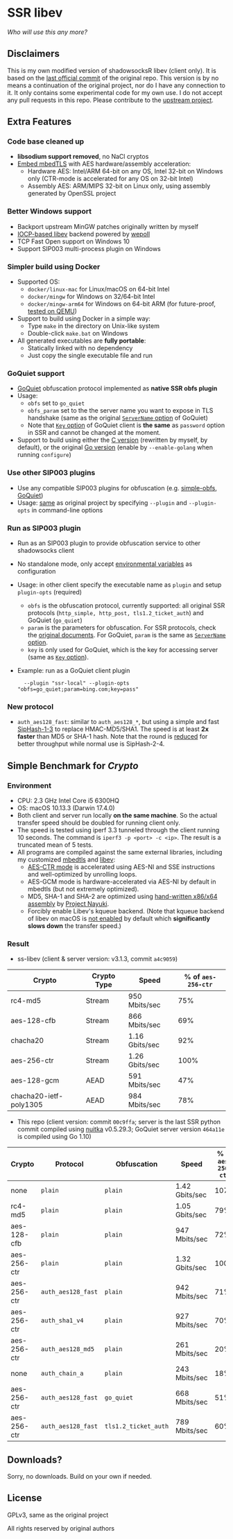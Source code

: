 # SSR libev

_Who will use this any more?_

## Disclaimers

This is my own modified version of shadowsocksR libev (client only). It is based on the [last official commit][last commit] of the original repo. This version is by no means a continuation of the original project, nor do I have any connection to it. It only contains some experimental code for my own use. I do not accept any pull requests in this repo. Please contribute to the [upstream project][upstream].

## Extra Features

### Code base cleaned up

* __libsodium support removed__, no NaCl cryptos
* [Embed mbedTLS][mbedtls] with AES hardware/assembly acceleration:
  * Hardware AES: Intel/ARM 64-bit on any OS, Intel 32-bit on Windows only (CTR-mode is accelerated for any OS on 32-bit Intel)
  * Assembly AES: ARM/MIPS 32-bit on Linux only, using assembly generated by OpenSSL project

### Better Windows support

* Backport upstream MinGW patches originally written by myself
* [IOCP-based libev][libev] backend powered by [wepoll][wepoll]
* TCP Fast Open support on Windows 10
* Support SIP003 multi-process plugin on Windows

### Simpler build using Docker

* Supported OS:
  * `docker/linux-mac` for Linux/macOS on 64-bit Intel
  * `docker/mingw` for Windows on 32/64-bit Intel
  * `docker/mingw-arm64` for Windows on 64-bit ARM (for future-proof, [tested on QEMU](arm.png))
* Support to build using Docker in a simple way:
  * Type `make` in the directory on Unix-like system
  * Double-click `make.bat` on Windows
* All generated executables are __fully portable__:
  * Statically linked with no dependency
  * Just copy the single executable file and run

### GoQuiet support

* [GoQuiet][goquiet] obfuscation protocol implemented as __native SSR obfs plugin__
* Usage:
    * `obfs` set to `go_quiet`
    * `obfs_param` set to the the server name you want to expose in TLS handshake (same as the original [`ServerName` option][gq-config] of GoQuiet)
    * Note that [`Key` option][gq-config] of GoQuiet client is __the same__ as `password` option in SSR and cannot be changed at the moment.
* Support to build using either the [C version][gq-c] (rewritten by myself, by default), or the original [Go version][gq-go] (enable by `--enable-golang` when running `configure`)

### Use other SIP003 plugins

* Use any compatible SIP003 plugins for obfuscation (e.g. [simple-obfs][simple-obfs], [GoQuiet][goquiet])
* Usage: [same][plugin usage] as original project by specifying `--plugin` and `--plugin-opts` in command-line options

### Run as SIP003 plugin

* Run as an SIP003 plugin to provide obfuscation service to other shadowsocks client
* No standalone mode, only accept [environmental variables][sip003] as configuration
* Usage: in other client specify the executable name as `plugin` and setup `plugin-opts` (required)
    * `obfs` is the obfuscation protocol, currently supported: all original SSR protocols (`http_simple, http_post, tls1.2_ticket_auth`) and GoQuiet (`go_quiet`)
    * `param` is the parameters for obfuscation. For SSR protocols, check the [original documents][ssrdoc]. For GoQuiet, `param` is the same as [`ServerName` option][gq-config].
    * `key` is only used for GoQuiet, which is the key for accessing server (same as [`Key` option][gq-config]).
* Example: run as a GoQuiet client plugin

        --plugin "ssr-local" --plugin-opts "obfs=go_quiet;param=bing.com;key=pass"

### New protocol

* `auth_aes128_fast`: similar to `auth_aes128_*`, but using a simple and fast [SipHash-1-3][siphash] to replace HMAC-MD5/SHA1. The speed is at least __2x faster__ than MD5 or SHA-1 hash. Note that the round is [reduced][rust-siphash] for better throughput while normal use is SipHash-2-4.

## Simple Benchmark for _Crypto_

### Environment

* CPU: 2.3 GHz Intel Core i5 6300HQ
* OS: macOS 10.13.3 (Darwin 17.4.0)
* Both client and server run locally __on the same machine__. So the actual transfer speed should be doubled for running client only.
* The speed is tested using iperf 3.3 tunneled through the client running 10 seconds. The command is `iperf3 -p <port> -c <ip>`. The result is a truncated mean of 5 tests.
* All programs are compiled against the same external libraries, including my customized [mbedtls][my-mbedtls] and [libev][my-libev]:
  * [AES-CTR mode][ctr-acc] is accelerated using AES-NI and SSE instructions and well-optimized by unrolling loops.
  * AES-GCM mode is hardware-accelerated via AES-NI by default in mbedtls (but not extremely optimized).
  * MD5, SHA-1 and SHA-2 are optimized using [hand-written x86/x64 assembly][md-asm] by [Project Nayuki][nayuki].
  * Forcibly enable Libev's kqueue backend. (Note that kqueue backend of libev on macOS is [not enabled][no-kqueue] by default which __significantly slows down__ the transfer speed.)

### Result

* ss-libev (client & server version: v3.1.3, commit `a4c9059`)

Crypto|Crypto Type|Speed|% of `aes-256-ctr`
------|-----------|-----|----------
rc4-md5 | Stream | 950 Mbits/sec | 75%
aes-128-cfb | Stream | 866 Mbits/sec| 69%
chacha20 | Stream | 1.16 Gbits/sec| 92%
aes-256-ctr | Stream | 1.26 Gbits/sec| 100%
aes-128-gcm | AEAD | 591 Mbits/sec| 47%
chacha20-ietf-poly1305 | AEAD | 984 Mbits/sec| 78%

* This repo (client version: commit `00c9ffa`; server is the last SSR python commit compiled using [nuitka][nuitka] v0.5.29.3; GoQuiet server version `464a11e` is compiled using Go 1.10)

Crypto|Protocol|Obfuscation|Speed|% of `aes-256-ctr`
------|--------|-----------|-----|----------
none | `plain` | `plain` | 1.42 Gbits/sec | 107%
rc4-md5 | `plain` | `plain` | 1.05 Gbits/sec | 79%
aes-128-cfb | `plain` | `plain` | 947 Mbits/sec | 72%
aes-256-ctr | `plain` | `plain` | 1.32 Gbits/sec | 100%
aes-256-ctr | `auth_aes128_fast` | `plain` | 942 Mbits/sec | 71%
aes-256-ctr | `auth_sha1_v4` | `plain` | 927 Mbits/sec | 70%
aes-256-ctr | `auth_aes128_md5` | `plain` | 261 Mbits/sec | 20%
none | `auth_chain_a` | `plain` | 243 Mbits/sec | 18%
aes-256-ctr | `auth_aes128_fast` | `go_quiet` | 668 Mbits/sec | 51%
aes-256-ctr | `auth_aes128_fast` | `tls1.2_ticket_auth` | 789 Mbits/sec | 60%

## Downloads?

Sorry, no downloads. Build on your own if needed.

## License

GPLv3, same as the original project

All rights reserved by original authors


[upstream]: https://github.com/shadowsocks/shadowsocks-libev
[last commit]: https://github.com/linusyang92/shadowsocks-libev/commit/f713aa981169d35ff9483b295d1209c35117d70c
[mbedtls]: https://github.com/linusyang92/shadowsocks-libev/tree/ssr/mbedtls
[wepoll]: https://github.com/piscisaureus/wepoll
[libev]: https://github.com/shadowsocks/libev/tree/mingw
[plugin usage]: https://github.com/shadowsocks/simple-obfs/blob/master/README.md#usage
[sip003]: https://github.com/shadowsocks/shadowsocks-org/issues/28
[ssrdoc]: https://github.com/shadowsocksr-backup/shadowsocks-rss/blob/master/ssr.md
[goquiet]: https://github.com/cbeuw/GoQuiet
[simple-obfs]: https://github.com/shadowsocks/simple-obfs
[gq-config]: https://github.com/cbeuw/GoQuiet/blob/master/README.md#configuration
[gq-c]: https://github.com/linusyang92/shadowsocks-libev/blob/ssr/src/libgoquiet.c
[gq-go]: https://github.com/linusyang92/shadowsocks-libev/tree/ssr/goquiet
[siphash]: https://en.wikipedia.org/wiki/SipHash
[rust-siphash]: https://github.com/rust-lang/rust/issues/29754
[my-mbedtls]: https://github.com/linusyang92/mbedtls
[ctr-acc]: https://github.com/linusyang92/mbedtls/blob/mingw/library/aesasm_wrap.c
[nuitka]: http://nuitka.net/
[my-libev]: https://github.com/linusyang92/libev
[no-kqueue]: https://github.com/shadowsocks/libev/blob/9738503d99938dec56c66dd2022b9964cb64dfc3/ev.c#L2763
[nayuki]: https://www.nayuki.io/page/fast-md5-hash-implementation-in-x86-assembly
[md-asm]: https://github.com/linusyang92/mbedtls/blob/mingw/library/md5asm.S
